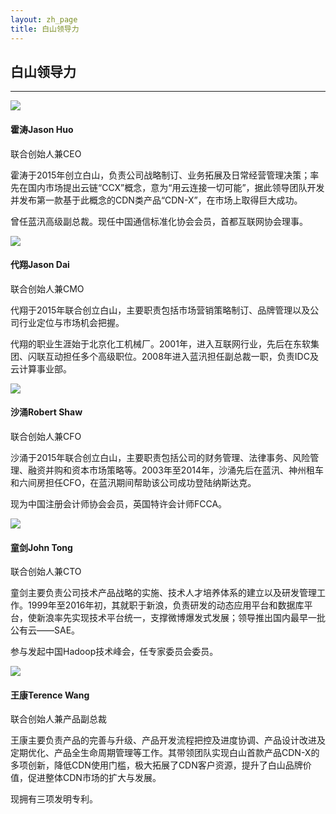 ```yaml
---
layout: zh_page
title: 白山领导力
---
```


<div class="management">
	<h2>白山领导力</h2>
	<hr>
</div>
<div class="list_management">
	<div class="list_20">
		<img src="{{ site.baseurl }}/public/image/management/management-01.jpg">
		<h4>霍涛Jason Huo</h4>
		<p align="left">联合创始人兼CEO</p>
		<p align="left">霍涛于2015年创立白山，负责公司战略制订、业务拓展及日常经营管理决策；率先在国内市场提出云链“CCX”概念，意为“用云连接一切可能”，据此领导团队开发并发布第一款基于此概念的CDN类产品“CDN-X”，在市场上取得巨大成功。</p>
		<p align="left">曾任蓝汛高级副总裁。现任中国通信标准化协会会员，首都互联网协会理事。</p>
	</div>
	<div class="list_20">
		<img src="{{ site.baseurl }}/public/image/management/management-02.png">
		<h4>代翔Jason Dai</h4>
		<p align="left">联合创始人兼CMO</p>
		<p align="left">代翔于2015年联合创立白山，主要职责包括市场营销策略制订、品牌管理以及公司行业定位与市场机会把握。</p>
		<p align="left">代翔的职业生涯始于北京化工机械厂。2001年，进入互联网行业，先后在东软集团、闪联互动担任多个高级职位。2008年进入蓝汛担任副总裁一职，负责IDC及云计算事业部。</p>
	</div>
	<div class="list_20">
		<img src="{{ site.baseurl }}/public/image/management/management-03.png">
		<h4>沙涌Robert Shaw</h4>
		<p align="left">联合创始人兼CFO</p>
		<p align="left">沙涌于2015年联合创立白山，主要职责包括公司的财务管理、法律事务、风险管理、融资并购和资本市场策略等。2003年至2014年，沙涌先后在蓝汛、神州租车和六间房担任CFO，在蓝汛期间帮助该公司成功登陆纳斯达克。</p>
		<p align="left">现为中国注册会计师协会会员，英国特许会计师FCCA。</p>
	</div>
	<div class="list_20">
		<img src="{{ site.baseurl }}/public/image/management/management-04.jpg">
		<h4>童剑John Tong</h4>
		<p align="left">联合创始人兼CTO</p>
		<p align="left">童剑主要负责公司技术产品战略的实施、技术人才培养体系的建立以及研发管理工作。1999年至2016年初，其就职于新浪，负责研发的动态应用平台和数据库平台，使新浪率先实现技术平台统一，支撑微博爆发式发展；领导推出国内最早一批公有云——SAE。</p>
		<p align="left">参与发起中国Hadoop技术峰会，任专家委员会委员。</p>
	</div>
	<div class="list_20">
		<img src="{{ site.baseurl }}/public/image/management/management-05.png">
		<h4>王康Terence Wang</h4>
		<p>联合创始人兼产品副总裁</p>
		<p>王康主要负责产品的完善与升级、产品开发流程把控及进度协调、产品设计改进及定期优化、产品全生命周期管理等工作。其带领团队实现白山首款产品CDN-X的多项创新，降低CDN使用门槛，极大拓展了CDN客户资源，提升了白山品牌价值，促进整体CDN市场的扩大与发展。</p>
		<p>现拥有三项发明专利。</p>
	</div>
</div>
<div class="clean"></div>